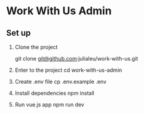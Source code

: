 # Work With Us Admin


## Set up
1. Clone the project

   git clone git@github.com:julialeu/work-with-us.git
2. Enter to the project
   cd work-with-us-admin
3. Create .env file
   cp .env.example .env
4. Install dependencies
   npm install
5. Run vue.js app
   npm run dev
